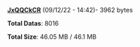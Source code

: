 [**JxQQCkCR**](/data/JxQQCkCR.txt) (09/12/22 - 14:42)- 3962 bytes

**Total Datas**: 8016

**Total Size**: 46.05 MB / 46.1 MB